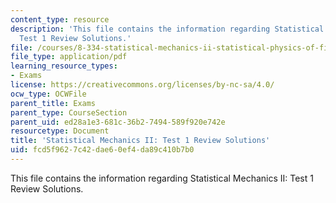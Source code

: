 ```yaml
---
content_type: resource
description: 'This file contains the information regarding Statistical Mechanics II:
  Test 1 Review Solutions.'
file: /courses/8-334-statistical-mechanics-ii-statistical-physics-of-fields-spring-2014/fcd5f9627c42dae60ef4da89c410b7b0_MIT8_334S14_TestReview_Sol1.pdf
file_type: application/pdf
learning_resource_types:
- Exams
license: https://creativecommons.org/licenses/by-nc-sa/4.0/
ocw_type: OCWFile
parent_title: Exams
parent_type: CourseSection
parent_uid: ed28a1e3-681c-36b2-7494-589f920e742e
resourcetype: Document
title: 'Statistical Mechanics II: Test 1 Review Solutions'
uid: fcd5f962-7c42-dae6-0ef4-da89c410b7b0
---
```

This file contains the information regarding Statistical Mechanics II: Test 1 Review Solutions.